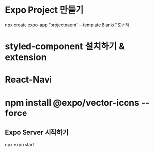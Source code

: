 # Expo Project 만들기

npx create expo-app "projectnaem" --template
Blank(TS)선택

# styled-component 설치하기 & extension

# React-Navi

# npm install @expo/vector-icons --force

## Expo Server 시작하기

npx expo start
